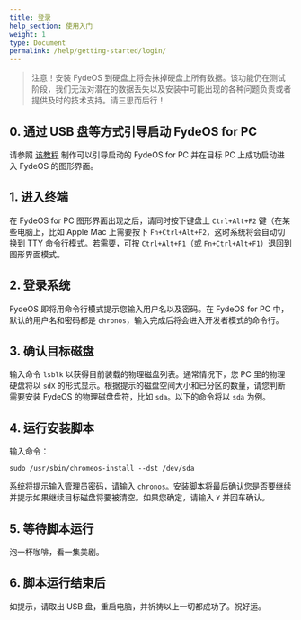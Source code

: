 ```yaml
---
title: 登录
help_section: 使用入门
weight: 1
type: Document
permalink: /help/getting-started/login/
---
```

>注意！安装 FydeOS 到硬盘上将会抹掉硬盘上所有数据。该功能仍在测试阶段，我们无法对潜在的数据丢失以及安装中可能出现的各种问题负责或者提供及时的技术支持。请三思而后行！

## 0. 通过 USB 盘等方式引导启动 FydeOS for PC

请参照 [该教程](https://fydeos.com/instructions-pc/) 制作可以引导启动的 FydeOS for PC 并在目标 PC 上成功启动进入 FydeOS 的图形界面。

## 1. 进入终端

在 FydeOS for PC 图形界面出现之后，请同时按下键盘上 `Ctrl+Alt+F2` 键（在某些电脑上，比如 Apple Mac 上需要按下 `Fn+Ctrl+Alt+F2`，这时系统将会自动切换到 TTY 命令行模式。若需要，可按 `Ctrl+Alt+F1`（或 `Fn+Ctrl+Alt+F1`）退回到图形界面模式。

## 2. 登录系统

FydeOS 即将用命令行模式提示您输入用户名以及密码。在 FydeOS for PC 中，默认的用户名和密码都是 `chronos`，输入完成后将会进入开发者模式的命令行。

## 3. 确认目标磁盘

输入命令 `lsblk` 以获得目前装载的物理磁盘列表。通常情况下，您 PC 里的物理硬盘将以 `sdX` 的形式显示。根据提示的磁盘空间大小和已分区的数量，请您判断需要安装 FydeOS 的物理磁盘盘符，比如 `sda`。以下的命令将以 `sda` 为例。

## 4. 运行安装脚本

输入命令：

```
sudo /usr/sbin/chromeos-install --dst /dev/sda
```

系统将提示输入管理员密码，请输入 `chronos`。安装脚本将最后确认您是否要继续并提示如果继续目标磁盘将要被清空。如果您确定，请输入 `Y` 并回车确认。

## 5. 等待脚本运行

泡一杯咖啡，看一集美剧。

## 6. 脚本运行结束后

如提示，请取出 USB 盘，重启电脑，并祈祷以上一切都成功了。祝好运。
